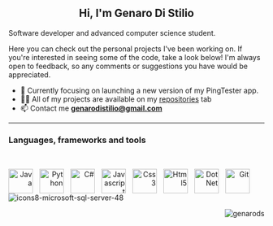 <h2 align="center">Hi, I'm Genaro Di Stilio</h2>

Software developer and advanced computer science student.<br>

Here you can check out the personal projects I've been working on. If you're interested in seeing some of the code, take a look below! I'm always open to feedback, so any comments or suggestions you have would be appreciated. <br>

- 🔧 Currently focusing on launching a new version of my PingTester app.
- 👨‍💻 All of my projects are available on my [repositories](https://github.com/GenaroDS?tab=repositories) tab
- 📫 Contact me **genarodistilio@gmail.com**

---
### Languages, frameworks and tools <br>
<br>
<p align="right"> 
<img align="left" alt="Java" width="48px" style="padding-right:10px;" src="https://cdn.jsdelivr.net/gh/devicons/devicon/icons/java/java-original.svg"/>
<img align="left" alt="Python" width="48px" style="padding-right:10px;" src="https://cdn.jsdelivr.net/gh/devicons/devicon/icons/python/python-plain.svg" />
<img align="left" alt="C#" width="48px" style="padding-right:10px;" src="https://cdn.jsdelivr.net/gh/devicons/devicon/icons/csharp/csharp-original.svg" />
<img align="left" alt="Javascript" width="48px" style="padding-right:10px;" src="https://cdn.jsdelivr.net/gh/devicons/devicon/icons/javascript/javascript-original.svg" />
<img align="left" alt="Css3" width="48px" style="padding-right:10px;" src="https://cdn.jsdelivr.net/gh/devicons/devicon/icons/css3/css3-original.svg" />
<img align="left" alt="Html5" width="48px" style="padding-right:10px;" src="https://cdn.jsdelivr.net/gh/devicons/devicon/icons/html5/html5-original.svg" />          
<img align="left" alt="DotNet" width="48px" style="padding-right:10px;" src="https://cdn.jsdelivr.net/gh/devicons/devicon/icons/dot-net/dot-net-plain-wordmark.svg" />
<img align="left" alt="Git" width="48px" style="padding-right:10px"  src="https://cdn.jsdelivr.net/gh/devicons/devicon/icons/git/git-original.svg" />


![icons8-microsoft-sql-server-48](https://github.com/GenaroDS/GenaroDS/assets/87452846/08da6def-2a60-447e-b330-6f9cec7e6685)



  
<p align="right"><img src="https://komarev.com/ghpvc/?username=genarods&label=Profile%20views&color=0e75b6&style=flat" alt="genarods" /> </p>



